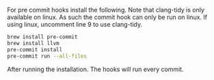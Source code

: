 For pre commit hooks install the following. Note that clang-tidy is only available on linux. As such the commit hook can only be run on linux.
If using linux, uncomment line 9 to use clang-tidy.

```bash
brew install pre-commit
brew install llvm
pre-commit install
pre-commit run --all-files
```

After running the installation. The hooks will run every commit.